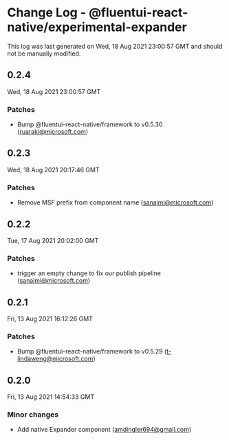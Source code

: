 # Change Log - @fluentui-react-native/experimental-expander

This log was last generated on Wed, 18 Aug 2021 23:00:57 GMT and should not be manually modified.

<!-- Start content -->

## 0.2.4

Wed, 18 Aug 2021 23:00:57 GMT

### Patches

- Bump @fluentui-react-native/framework to v0.5.30 (ruaraki@microsoft.com)

## 0.2.3

Wed, 18 Aug 2021 20:17:46 GMT

### Patches

- Remove MSF prefix from component name (sanajmi@microsoft.com)

## 0.2.2

Tue, 17 Aug 2021 20:02:00 GMT

### Patches

- trigger an empty change to fix our publish pipeline (sanajmi@microsoft.com)

## 0.2.1

Fri, 13 Aug 2021 16:12:26 GMT

### Patches

- Bump @fluentui-react-native/framework to v0.5.29 (t-lindaweng@microsoft.com)

## 0.2.0

Fri, 13 Aug 2021 14:54:33 GMT

### Minor changes

- Add native Expander component (amdingler694@gmail.com)
